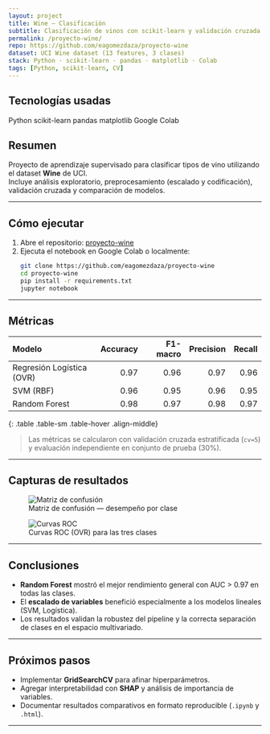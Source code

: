 ```yaml
---
layout: project
title: Wine — Clasificación
subtitle: Clasificación de vinos con scikit-learn y validación cruzada
permalink: /proyecto-wine/
repo: https://github.com/eagomezdaza/proyecto-wine
dataset: UCI Wine dataset (13 features, 3 clases)
stack: Python · scikit-learn · pandas · matplotlib · Colab
tags: [Python, scikit-learn, CV]
---
```


## Tecnologías usadas
<div class="d-flex flex-wrap gap-2 mb-3">
  <span class="badge bg-primary">Python</span>
  <span class="badge bg-info text-dark">scikit-learn</span>
  <span class="badge bg-secondary">pandas</span>
  <span class="badge bg-success">matplotlib</span>
  <span class="badge bg-dark">Google Colab</span>
</div>

## Resumen
Proyecto de aprendizaje supervisado para clasificar tipos de vino utilizando el dataset **Wine** de UCI.  
Incluye análisis exploratorio, preprocesamiento (escalado y codificación), validación cruzada y comparación de modelos.

---

## Cómo ejecutar
1. Abre el repositorio: <a href="https://github.com/eagomezdaza/proyecto-wine" target="_blank" rel="noopener">proyecto-wine</a>  
2. Ejecuta el notebook en Google Colab o localmente:
   ```bash
   git clone https://github.com/eagomezdaza/proyecto-wine
   cd proyecto-wine
   pip install -r requirements.txt
   jupyter notebook
   ```

---

## Métricas
| Modelo                    | Accuracy | F1-macro | Precision | Recall |
|:------------------------- | -------: | -------: | --------: | -----: |
| Regresión Logística (OVR) | 0.97     | 0.96     | 0.97      | 0.96   |
| SVM (RBF)                 | 0.96     | 0.95     | 0.96      | 0.95   |
| Random Forest             | 0.98     | 0.97     | 0.98      | 0.97   |
{: .table .table-sm .table-hover .align-middle}

> Las métricas se calcularon con validación cruzada estratificada (`cv=5`) y evaluación independiente en conjunto de prueba (30%).

---

## Capturas de resultados
<div class="gallery row g-3">
  <div class="col-md-6">
    <figure class="figure w-100">
      <img class="img-fluid rounded shadow capture"
           src="{{ '/assets/images/wine/confusion-matrix.png' | relative_url }}"
           alt="Matriz de confusión" loading="lazy" decoding="async">
      <figcaption class="figure-caption">Matriz de confusión — desempeño por clase</figcaption>
    </figure>
  </div>
  <div class="col-md-6">
    <figure class="figure w-100">
      <img class="img-fluid rounded shadow capture"
           src="{{ '/assets/images/wine/roc-curves.png' | relative_url }}"
           alt="Curvas ROC" loading="lazy" decoding="async">
      <figcaption class="figure-caption">Curvas ROC (OVR) para las tres clases</figcaption>
    </figure>
  </div>
</div>

---

## Conclusiones
- **Random Forest** mostró el mejor rendimiento general con AUC > 0.97 en todas las clases.  
- El **escalado de variables** benefició especialmente a los modelos lineales (SVM, Logística).  
- Los resultados validan la robustez del pipeline y la correcta separación de clases en el espacio multivariado.

---

## Próximos pasos
- Implementar **GridSearchCV** para afinar hiperparámetros.  
- Agregar interpretabilidad con **SHAP** y análisis de importancia de variables.  
- Documentar resultados comparativos en formato reproducible (`.ipynb` y `.html`).

---
